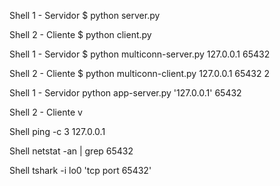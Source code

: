 <!-- Ejecutar el cliente y servidor -->

Shell 1 - Servidor
$ python server.py

Shell 2 - Cliente
$ python client.py

<!-- Ejecutar el manejo de multiples conexiones -->

Shell 1 - Servidor
$ python multiconn-server.py 127.0.0.1 65432

Shell 2 - Cliente
$ python multiconn-client.py 127.0.0.1 65432 2

<!-- Cliente y servidor de aplicaciones -->

Shell 1 - Servidor
python app-server.py '127.0.0.1' 65432

Shell 2 - Cliente
v

<!-- Troubleshooting - Solución de problemas-->
<!-- ping -->

Shell
ping -c 3 127.0.0.1

<!-- netstat -->

Shell
netstat -an | grep 65432

<!-- Wireshark -->

Shell
tshark -i lo0 'tcp port 65432'
